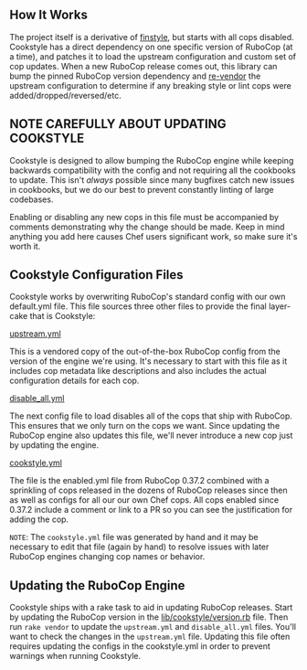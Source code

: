 ## How It Works

The project itself is a derivative of [finstyle](https://github.com/fnichol/finstyle), but starts with all cops disabled. Cookstyle has a direct dependency on one specific version of RuboCop (at a time), and patches it to load the upstream configuration and custom set of cop updates. When a new RuboCop release comes out, this library can bump the pinned RuboCop version dependency and [re-vendor](https://github.com/chef/cookstyle/blob/master/Rakefile) the upstream configuration to determine if any breaking style or lint cops were added/dropped/reversed/etc.

## NOTE CAREFULLY ABOUT UPDATING COOKSTYLE

Cookstyle is designed to allow bumping the RuboCop engine while keeping backwards compatibility with the config and not requiring all the cookbooks to update. This isn't *always* possible since many bugfixes catch new issues in cookbooks, but we do our best to prevent constantly linting of large codebases.

Enabling or disabling any new cops in this file must be accompanied by comments demonstrating why the change should be made. Keep in mind anything you add here causes Chef users significant work, so make sure it's worth it.

## Cookstyle Configuration Files

Cookstyle works by overwriting RuboCop's standard config with our own default.yml file. This file sources three other files to provide the final layer-cake that is Cookstyle:

[upstream.yml](https://github.com/chef/cookstyle/blob/master/config/upstream.yml)

This is a vendored copy of the out-of-the-box RuboCop config from the version of the engine we're using. It's necessary to start with this file as it includes cop metadata like descriptions and also includes the actual configuration details for each cop.

[disable_all.yml](https://github.com/chef/cookstyle/blob/master/config/disable_all.yml)

The next config file to load disables all of the cops that ship with RuboCop. This ensures that we only turn on the cops we want. Since updating the RuboCop engine also updates this file, we'll never introduce a new cop just by updating the engine.

[cookstyle.yml](https://github.com/chef/cookstyle/blob/master/config/cookstyle.yml)

The file is the enabled.yml file from RuboCop 0.37.2 combined with a sprinkling of cops released in the dozens of RuboCop releases since then as well as configs for all our our own Chef cops. All cops enabled since 0.37.2 include a comment or link to a PR so you can see the justification for adding the cop.

`NOTE`: The `cookstyle.yml` file was generated by hand and it may be necessary to edit that file (again by hand) to resolve issues with later RuboCop engines changing cop names or behavior.

## Updating the RuboCop Engine

Cookstyle ships with a rake task to aid in updating RuboCop releases. Start by updating the RuboCop version in the [lib/cookstyle/version.rb](https://github.com/chef/cookstyle/blob/master/lib/cookstyle/version.rb) file. Then run `rake vendor` to update the `upstream.yml` and `disable_all.yml` files. You'll want to check the changes in the `upstream.yml` file. Updating this file often requires updating the configs in the cookstyle.yml in order to prevent warnings when running Cookstyle.
